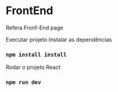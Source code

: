 # FrontEnd
Refera Fronf-End page


Executar projeto
Instalar as dependências
### `npm install install`

Rodar o projeto React
### `npm run dev`
